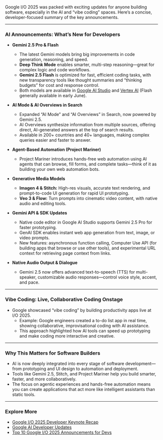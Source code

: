 Google I/O 2025 was packed with exciting updates for anyone building software, especially in the AI and “vibe coding” spaces. Here’s a concise, developer-focused summary of the key announcements.

---

### AI Announcements: What’s New for Developers

- **Gemini 2.5 Pro & Flash**
  - The latest Gemini models bring big improvements in code generation, reasoning, and speed.
  - **Deep Think Mode** enables smarter, multi-step reasoning—great for complex logic and code workflows.
  - **Gemini 2.5 Flash** is optimized for fast, efficient coding tasks, with new transparency tools like thought summaries and “thinking budgets” for cost and response control.
  - Both models are available in [Google AI Studio](https://ai.google.dev/) and [Vertex AI](https://cloud.google.com/vertex-ai) (Flash generally available in early June).

- **AI Mode & AI Overviews in Search**
  - Expanded “AI Mode” and “AI Overviews” in Search, now powered by Gemini 2.5.
  - AI Overviews synthesize information from multiple sources, offering direct, AI-generated answers at the top of search results.
  - Available in 200+ countries and 40+ languages, making complex queries easier and faster to answer.

- **Agent-Based Automation (Project Mariner)**
  - Project Mariner introduces hands-free web automation using AI agents that can browse, fill forms, and complete tasks—think of it as building your own web automation bots.

- **Generative Media Models**
  - **Imagen 4 & Stitch:** High-res visuals, accurate text rendering, and prompt-to-code UI generation for rapid UI prototyping.
  - **Veo 3 & Flow:** Turn prompts into cinematic video content, with native audio and editing tools.

- **Gemini API & SDK Updates**
  - Native code editor in Google AI Studio supports Gemini 2.5 Pro for faster prototyping.
  - GenAI SDK enables instant web app generation from text, image, or video prompts.
  - New features: asynchronous function calling, Computer Use API (for building apps that browse or use other tools), and experimental URL context for retrieving page context from links.

- **Native Audio Output & Dialogue**
  - Gemini 2.5 now offers advanced text-to-speech (TTS) for multi-speaker, customizable audio responses—control voice style, accent, and pace.

---

### Vibe Coding: Live, Collaborative Coding Onstage

- Google showcased “vibe coding” by building productivity apps live at I/O 2025.
  - Example: Google engineers created a to-do list app in real time, showing collaborative, improvisational coding with AI assistance.
  - This approach highlighted how AI tools can speed up prototyping and make coding more interactive and creative.

---

### Why This Matters for Software Builders

- AI is now deeply integrated into every stage of software development—from prototyping and UI design to automation and deployment.
- Tools like Gemini 2.5, Stitch, and Project Mariner help you build smarter, faster, and more collaboratively.
- The focus on agentic experiences and hands-free automation means you can create applications that act more like intelligent assistants than static tools.

---

### Explore More

- [Google I/O 2025 Developer Keynote Recap](https://io.google/2025/)
- [Google AI Developer Updates](https://ai.google.dev/)
- [Top 10 Google I/O 2025 Announcements for Devs](https://developers.googleblog.com/)
